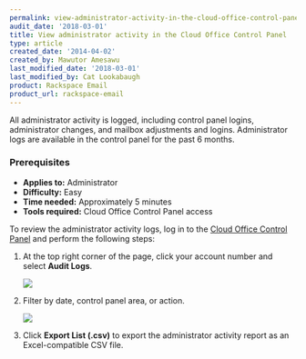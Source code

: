 ```yaml
---
permalink: view-administrator-activity-in-the-cloud-office-control-panel/
audit_date: '2018-03-01'
title: View administrator activity in the Cloud Office Control Panel
type: article
created_date: '2014-04-02'
created_by: Mawutor Amesawu
last_modified_date: '2018-03-01'
last_modified_by: Cat Lookabaugh
product: Rackspace Email
product_url: rackspace-email
---
```


All administrator activity is logged, including control panel logins, administrator changes, and
mailbox adjustments and logins. Administrator logs are available in the control panel for the past 6
months.

### Prerequisites

- **Applies to:** Administrator
- **Difficulty:** Easy
- **Time needed:** Approximately 5 minutes
- **Tools required:**  Cloud Office Control Panel access

To review the administrator activity logs, log in to the [Cloud Office Control
Panel](https://cp.rackspace.com) and perform the following steps:

1.  At the top right corner of the page, click your account number and select **Audit Logs**.

    <img src="{% asset_path rackspace-email/view-administrator-activity-in-the-cloud-office-control-panel/admindropmenu.png %}" />


2.  Filter by date, control panel area, or action.

    <img src="{% asset_path rackspace-email/view-administrator-activity-in-the-cloud-office-control-panel/audit_logs.png %}" />

3.  Click **Export List (.csv)** to export the administrator activity report as an Excel-compatible CSV file.
